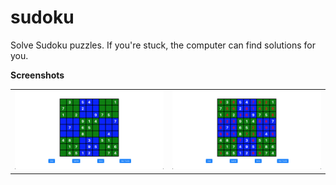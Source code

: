 # sudoku

Solve Sudoku puzzles. If you're stuck, the computer can find solutions for you.

**Screenshots**

|||
| ------------- | ------------- |
| ![Home](https://github.com/imathur1/Sudoku/blob/master/screenshots/Sudoku-1.png)  | ![Scores](https://github.com/imathur1/Sudoku/blob/master/screenshots/Sudoku-2.png)  |

